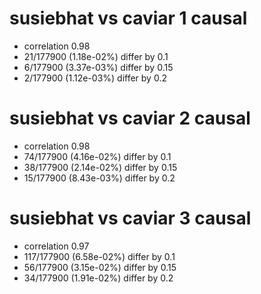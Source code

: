 # susiebhat vs caviar  1 causal

- correlation 0.98
- 21/177900 (1.18e-02%) differ by 0.1
- 6/177900 (3.37e-03%) differ by 0.15
- 2/177900 (1.12e-03%) differ by 0.2


# susiebhat vs caviar  2 causal

- correlation 0.98
- 74/177900 (4.16e-02%) differ by 0.1
- 38/177900 (2.14e-02%) differ by 0.15
- 15/177900 (8.43e-03%) differ by 0.2


# susiebhat vs caviar  3 causal

- correlation 0.97
- 117/177900 (6.58e-02%) differ by 0.1
- 56/177900 (3.15e-02%) differ by 0.15
- 34/177900 (1.91e-02%) differ by 0.2


